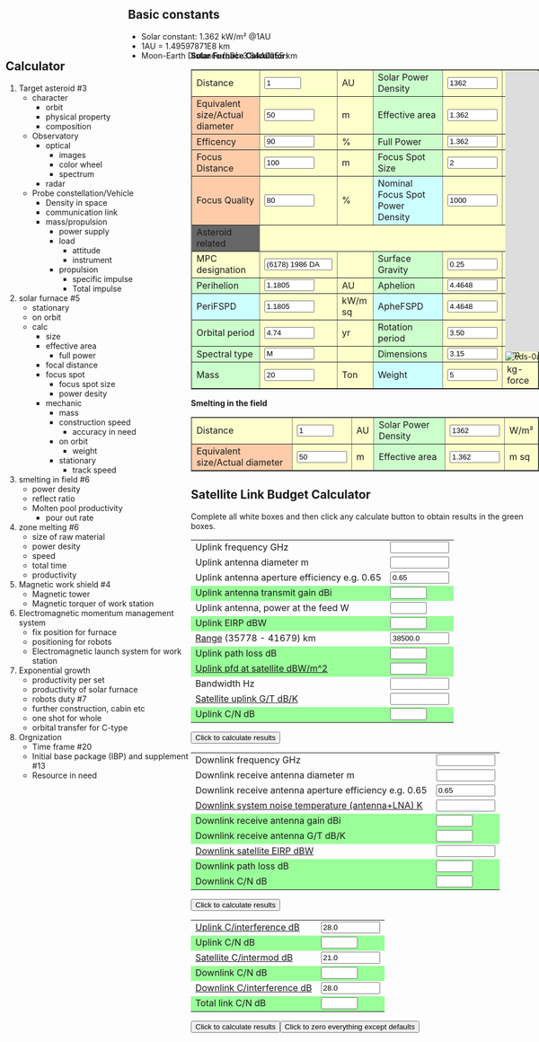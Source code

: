 <style>
.top {
    position:absolute;
    left:0; right:0;
    height: 62px;
}
.left {
    position:absolute;
    left:10; top:142px; bottom: 0;
    width: 340px;
    /* background: red; */
}
.main {
    position: absolute;
    left:340px; top:142px;
    right:0; bottom:0;
    /* background: yellow; */

}
.right {
    position:absolute;
    top:50px; bottom: 0;
    left:560px;
    /* width: 782px; */
    /* background: red; */
}
</style>

<!-- 
/* Begin Contact Form CSS */
.contactform {
position: static;
overflow: hidden;
}

.contactleft {
width: 25%;
text-align: right;
clear: both;
float: left;
display: inline;
padding: 4px;
margin: 5px 0;
}

.contactright {
width: 70%;
text-align: left;
float: right;
display: inline;
padding: 4px;
margin: 5px 0;
}

.contacterror {
border: 1px solid #ff0000;
}
/* End Contact Form CSS */

</style> -->

<script type="text/javascript">

/***********************************************
* Textarea Maxlength script- � Dynamic Drive (www.dynamicdrive.com)
* This notice must stay intact for legal use.
* Visit http://www.dynamicdrive.com/ for full source code
***********************************************/

function ismaxlength(obj){
var mlength=obj.getAttribute? parseInt(obj.getAttribute("maxlength")) : ""
if (obj.getAttribute && obj.value.length>mlength)
obj.value=obj.value.substring(0,mlength)
}

</script>

<!-- <body class="orange hid_6"> -->

<!-- <div id="wrapper"> -->

## Basic constants
* Solar constant: 1.362 kW/m² @1AU
* 1AU = 1.49597871E8 km
* Moon-Earth Distance (LD): 3.84400E5 km


<div class="left">

## Calculator

1. Target asteroid #3
    * character
        * orbit
        * physical property
        * composition
    * Observatory
        * optical
            * images
            * color wheel
            * spectrum
        * radar
    * Probe constellation/Vehicle
        * Density in space
        * communication link
        * mass/propulsion
            * power supply
            * load
                * attitude
                * instrument
            * propulsion
                * specific impulse
                * Total impulse
2. solar furnace #5
    * stationary
    * on orbit
    * calc
        * size
        * effective area
            * full power
        * focal distance
        * focus spot
            * focus spot size
            * power desity
        * mechanic
            * mass
            * construction speed
                * accuracy in need
            * on orbit
                * weight
            * stationary
                * track speed
3. smelting in field #6
    * power desity
    * reflect ratio
    * Molten pool productivity
        * pour out rate
4. zone melting #6
    * size of raw material
    * power desity
    * speed
    * total time
    * productivity
5. Magnetic work shield #4
    * Magnetic tower
    * Magnetic torquer of work station
6. Electromagnetic momentum management system
    * fix position for furnace
    * positioning for robots
    * Electromagnetic launch system for work station
7. Exponential growth
    * productivity per set
    * productivity of solar furnace
    * robots duty #7
    * further construction, cabin etc
    * one shot for whole
    * orbital transfer for C-type
8. Orgnization
    * Time frame #20
    * Initial base package (IBP) and supplement #13
    * Resource in need

</div>

<div id="header" class="main">
<!-- eds solar furnace-->
<!-- Inputs -->
<P><STRONG>Solar Furnace Calculator:<BR>
</STRONG>
<TABLE id="Table1" cellSpacing="1" cellPadding="1" width="300" bgColor="#ffffcc" border="1">
    <TR>
        <TD>Distance</TD>
        <TD><INPUT id="evaluDistance" onkeyup="furnace_calc()" type="text" size="5" value="1" name="evaluDistance"> </TD>
        <TD>AU
        <!-- id = distUnits -->
        <!-- <SELECT id="distanUnit" onchange="distance_unit()" name="distanUnit">
                <OPTION value="1" selected>AU</OPTION>
                <OPTION value="3.84400E5">LD</OPTION>
                <OPTION value="1.49597871E8">km</OPTION>
            </SELECT> -->
        </TD>
        <TD bgColor="#ccffcc">Solar Power Density</TD>
        <TD><INPUT id="solarPowerDensity" onkeyup="furnace_calc()" type="text" size="8" value="1362" name="solarPowerDensity"></TD>
        <TD>W/m²</TD>
    </TR>
    <TR>
        <TD bgColor="#ffccaa">Equivalent size/Actual diameter</TD>
        <TD><INPUT id="twText1" onkeyup="tw_calc()" type="text" size="8" value="50" name="furnaceSize"></TD>
        <TD>m</TD>
        <TD bgColor="#ccffcc">Effective area</TD>
        <TD><INPUT id="effectArea" onkeyup="tw_calc()" type="text" size="8" value="1.362" name="effectArea"></TD>
        <TD>m sq</TD>
    </TR>
    <TR>
        <TD bgColor="#ffccaa">Efficency</TD>
        <TD><INPUT id="furnaceEfficency" onkeyup="tw_calc()" type="text" size="8" value="90" name="furnaceEfficency"></TD>
        <TD>%</TD>
        <TD bgColor="#ccffcc">Full Power</TD>
        <TD><INPUT id="fullPower" onkeyup="tw_calc()" type="text" size="8" value="1.362" name="fullPower"></TD>
        <TD>kW</TD>
    </TR>
    <TR>
        <TD bgColor="#ffccaa">Focus Distance</TD>
        <TD><INPUT id="focusDistance" onkeyup="tw_calc()" type="text" size="8" value="100" name="focusDistance"></TD>
        <TD>m</TD>
        <TD bgColor="#ccffcc">Focus Spot Size</TD>
        <TD><INPUT id="twText3" onkeyup="tw_calc()" type="text" size="8" value="2" name="twText3"></TD>
        <TD>m</TD>
    </TR>
    <TR>
        <TD bgColor="#ffccaa">Focus Quality</TD>
        <TD><INPUT id="twText1" onkeyup="tw_calc()" type="text" size="8" value="80" name="focuQuality"></TD>
        <TD>%</TD>
        <TD bgColor="#ccffff">Nominal Focus Spot Power Density</TD>
        <TD><INPUT id="twText3" onkeyup="tw_calc()" type="text" size="8" value="1000" name="nomFSPD"></TD>
        <TD>kW/m sq</TD>
    </TR>
    <TR>
        <TD bgColor="#666666">Asteroid related</TD>
    </TR>
    <TR>
        <TD bgColor="#ffffcc">MPC designation</TD>
        <TD><INPUT id="twText3" onkeyup="tw_calc()" type="text" size="12" value="(6178) 1986 DA" name="twText3"></TD>
        <TD></TD>
        <TD bgColor="#ccffcc">Surface Gravity</TD>
        <TD><INPUT id="twText1" onkeyup="tw_calc()" type="text" size="8" value="0.25" name="Distance"></TD>
        <TD>g/kg</TD>
    </TR>
    <TR>
        <TD bgColor="#ccffcc">Perihelion</TD>
        <TD><INPUT id="twText1" onkeyup="tw_calc()" type="text" size="8" value="1.1805" name="tgtPerihelion"></TD>
        <TD>AU</TD>
        <TD bgColor="#ccffcc">Aphelion</TD>
        <TD><INPUT id="twText3" onkeyup="tw_calc()" type="text" size="8" value="4.4648" name="tgtAphelion"></TD>
        <TD>AU</TD>
    </TR>
    <TR>
        <TD bgColor="#ccffff">PeriFSPD</TD>
        <TD><INPUT id="twText1" onkeyup="tw_calc()" type="text" size="8" value="1.1805" name="periFSPD"></TD>
        <TD>kW/m sq</TD>
        <TD bgColor="#ccffff">ApheFSPD</TD>
        <TD><INPUT id="twText3" onkeyup="tw_calc()" type="text" size="8" value="4.4648" name="apheFSPD"></TD>
        <TD>kW/m sq</TD>
    </TR>
    <TR>
        <TD bgColor="#ccffcc">Orbital period</TD>
        <TD><INPUT id="twText1" onkeyup="tw_calc()" type="text" size="8" value="4.74" name="orbPeriod"></TD>
        <TD>yr</TD>
        <TD bgColor="#ccffcc">Rotation period</TD>
        <TD><INPUT id="twText3" onkeyup="tw_calc()" type="text" size="8" value="3.50" name="rotPeriod"></TD>
        <TD>h</TD>
    </TR>
    <TR>
        <TD bgColor="#ccffcc">Spectral type</TD>
        <TD><INPUT id="twText1" onkeyup="tw_calc()" type="text" size="8" value="M" name="specType"></TD>
        <TD></TD>
        <TD bgColor="#ccffcc">Dimensions</TD>
        <TD><INPUT id="twText3" onkeyup="tw_calc()" type="text" size="8" value="3.15" name="tgtSize"></TD>
        <TD>km</TD>
    </TR>
    <TR>
        <TD bgColor="#ccffcc">Mass</TD>
        <TD><INPUT id="twText1" onkeyup="tw_calc()" type="text" size="8" value="20" name="Distance"></TD>
        <TD>Ton</TD>
        <TD bgColor="#ccffff">Weight</TD>
        <TD><INPUT id="twText3" onkeyup="tw_calc()" type="text" size="8" value="5" name="twText3"></TD>
        <TD>kg-force</TD>
    </TR>
</TABLE>
</P>
<P><STRONG>Smelting in the field<BR>
</STRONG>
<TABLE id="Table1" cellSpacing="1" cellPadding="1" width="300" bgColor="#ffffcc" border="1">
<TR>
    <TD>Distance</TD>
    <TD><INPUT id="evaluDistance" onkeyup="furnace_calc()" type="text" size="5" value="1" name="evaluDistance"> </TD>
    <TD>AU
    <!-- id = distUnits -->
    <!-- <SELECT id="distanUnit" onchange="distance_unit()" name="distanUnit">
            <OPTION value="1" selected>AU</OPTION>
            <OPTION value="3.84400E5">LD</OPTION>
            <OPTION value="1.49597871E8">km</OPTION>
        </SELECT> -->
    </TD>
    <TD bgColor="#ccffcc">Solar Power Density</TD>
    <TD><INPUT id="solarPowerDensity" onkeyup="furnace_calc()" type="text" size="8" value="1362" name="solarPowerDensity"></TD>
    <TD>W/m²</TD>
</TR>
<TR>
    <TD bgColor="#ffccaa">Equivalent size/Actual diameter</TD>
    <TD><INPUT id="twText1" onkeyup="tw_calc()" type="text" size="8" value="50" name="furnaceSize"></TD>
    <TD>m</TD>
    <TD bgColor="#ccffcc">Effective area</TD>
    <TD><INPUT id="effectArea" onkeyup="tw_calc()" type="text" size="8" value="1.362" name="effectArea"></TD>
    <TD>m sq</TD>
</TR>
</TABLE>

</P>

<script language="javascript">

    var eDist = 1
    function distance_unit() {
        const AU = 1.49597871E8
        const LD = 3.84400E5
        eDist=document.getElementById("evaluDistance").value
        // *document.getElementById("distanUnit").value

    //   var cell = document.createElement("td");
      var cellText = document.createTextNode("cell in row ");
      document.getElementById("distUnits").setChild(cellText);

        furnace_calc()
    }
    function furnace_calc() {
    const nominalSPD = 1362
        
    eDist=document.getElementById("evaluDistance").value
    var SPD = nominalSPD/Math.pow(eDist, 2)
    // var tr=document.getElementById("twText2").value
    // var tunit=document.getElementById("twSelect5").value;
    // if (tunit=="F"){
    //     tr=tr*5/9;
    // }
    // var tk=document.getElementById("twText3").value*document.getElementById("twSelect2").value;//cm
    // var ta=document.getElementById("twText4").value
    // tunit=document.getElementById("twSelect6").value;
    // if (tunit=="F"){
    //     ta=(ta-32)*5/9;
    // }
    // var len=document.getElementById("twText5").value/document.getElementById("twSelect4").value;//cm
    // //calcs
    // var rho=1.7e-6 //ohm-cm
    //output
    document.getElementById("solarPowerDensity").value=SPD.toPrecision(3)
    // document.getElementById("twText7").value=ri.toPrecision(3)
    // document.getElementById("twText8").value=vi.toPrecision(3)
    // document.getElementById("twText9").value=pi.toPrecision(3)
    
    // document.getElementById("twText10").value=we.toPrecision(3)
    // document.getElementById("twText11").value=re.toPrecision(3)
    // document.getElementById("twText12").value=ve.toPrecision(3)
    // document.getElementById("twText13").value=pe.toPrecision(3)
    }
    function A_external(current,rise) {
        var k = 0.048
        var b = 0.44
        var c = 0.725
        return Math.pow((current/(k*Math.pow(rise,b))),1/c)
    }
    function A_internal(current,rise) {
        var k = 0.024
        var b = 0.44
        var c = 0.725
        return Math.pow((current/(k*Math.pow(rise,b))),1/c)
    }
</script>


<div id="divhead">
  
<!-- align="center"> -->

  <h2>Satellite Link Budget Calculator</h2>
  <p>Complete all white boxes and then click any calculate button to obtain results in the green boxes.</p>
  <form action="http://www.satsig.net/linkbugt.htm">
    <table>
      <tbody><tr>
        <td>Uplink frequency GHz</td>
        <td><input type="TEXT" name="frequp" size="10" onfocus="this.form.frequp.value=&#39;&#39;"></td>
      </tr>
      <tr>
        <td>Uplink antenna diameter m</td>
        <td><input type="TEXT" name="esdiaup" size="10" onfocus="this.form.esdiaup.value=&#39;&#39;"></td>
      </tr>
      <tr>
        <td>Uplink antenna aperture efficiency e.g. 0.65</td>
        <td><input type="TEXT" name="eff" size="10" value="0.65" onfocus="this.form.eff.value=&#39;&#39;"></td>
      </tr>
      <tr bgcolor="#99FF99">
        <td>Uplink antenna transmit gain dBi</td>
        <td><input type="TEXT" name="esupgain" size="5"></td>
      </tr>
      <tr>
        <td>Uplink antenna, power at the feed W</td>
        <td><input type="TEXT" name="espowup" size="5" onfocus="this.form.espowup.value=&#39;&#39;"></td>
      </tr>
      <tr bgcolor="#99FF99">
        <td>Uplink EIRP dBW</td>
        <td><input type="TEXT" name="esupeirp" size="5"></td>
      </tr>
      <tr>
        <td><a href="http://www.satsig.net/ssazelm.htm">Range</a> (35778 - 41679) km</td>
        <td><input type="TEXT" name="range" size="10" value="38500.0" onfocus="this.form.range.value=&#39;&#39;"></td>
      </tr>
      <tr bgcolor="#99FF99">
        <td>Uplink path loss dB</td>
        <td><input type="TEXT" name="plup" size="5"></td>
      </tr>
      <tr bgcolor="#99FF99">
        <td><a href="http://www.satsig.net/lbpfd.htm">Uplink pfd at satellite dBW/m^2</a></td>
        <td><input type="TEXT" name="pfdup" size="5"></td>
      </tr>
      <tr>
        <td>Bandwidth Hz</td>
        <td><input type="TEXT" name="bandwidth" size="10" onfocus="this.form.bandwidth.value=&#39;&#39;"></td>
      </tr>
      <tr>
        <td><a href="http://www.satsig.net/lbgt.htm">Satellite uplink G/T dB/K</a></td>
        <td><input type="TEXT" name="gontup" size="10" onfocus="this.form.gontup.value=&#39;&#39;"></td>
      </tr>
      <tr bgcolor="#99FF99">
        <td>Uplink C/N dB</td>
        <td><input type="TEXT" name="cnup" size="5"></td>
      </tr>
    </tbody></table>
    <p><input type="BUTTON" value="Click to calculate results" onclick="computeform(this.form)"> </p>
    <table cellpadding="0" cellspacing="1" style="border-collapse: collapse">
      <tbody><tr>
        <td>Downlink frequency GHz</td>
        <td><input type="TEXT" name="freqdn" size="10" onfocus="this.form.freqdn.value=&#39;&#39;"></td>
      </tr>
      <tr>
        <td>Downlink receive antenna diameter m</td>
        <td><input type="TEXT" name="esdiadn" size="10" onfocus="this.form.esdiadn.value=&#39;&#39;"></td>
      </tr>
      <tr>
        <td>Downlink receive antenna aperture efficiency e.g. 0.65</td>
        <td><input type="TEXT" name="effdn" value="0.65" size="10" onfocus="this.form.effdn.value=&#39;&#39;"></td>
      </tr>
      <tr>
        <td><a href="http://www.satsig.net/noise.htm">Downlink system noise temperature (antenna+LNA) K</a></td>
        <td><input type="TEXT" name="temp" size="10" onfocus="this.form.temp.value=&#39;&#39;"></td>
      </tr>
      <tr bgcolor="#99FF99">
        <td>Downlink receive antenna gain dBi</td>
        <td><input type="TEXT" name="esdngain" size="5"></td>
      </tr>
      <tr bgcolor="#99FF99">
        <td>Downlink receive antenna G/T dB/K</td>
        <td><input type="TEXT" name="gontdn" size="5"></td>
      </tr>
      <tr>
        <td><a href="http://www.satsig.net/lbeirp.htm">Downlink satellite EIRP dBW</a></td>
        <td><input type="TEXT" name="eirpdn" size="10" onfocus="this.form.eirpdn.value=&#39;&#39;"></td>
      </tr>
      <tr bgcolor="#99FF99">
        <td>Downlink path loss dB</td>
        <td><input type="TEXT" name="pldn" size="5"></td>
      </tr>
      <tr bgcolor="#99FF99">
        <td>Downlink C/N dB</td>
        <td><input type="TEXT" name="cndn" size="5"></td>
      </tr>
    </tbody></table>
    <p><input type="BUTTON" value="Click to calculate results" onclick="computeform(this.form)"> </p>
    <table cellpadding="0" cellspacing="1" style="border-collapse: collapse">
      <tbody><tr>
        <td><a href="http://www.satsig.net/interfer.htm">Uplink C/interference dB</a></td>
        <td><input type="TEXT" name="ciup" size="10" value="28.0" onfocus="this.form.ciup.value=&#39;&#39;"></td>
      </tr>
      <tr bgcolor="#99FF99">
        <td>Uplink C/N dB</td>
        <td><input type="TEXT" name="cnup2" size="5"></td>
      </tr>
      <tr>
        <td><a href="http://www.satsig.net/interfer.htm">Satellite C/intermod dB</a></td>
        <td><input type="TEXT" name="cim" size="10" value="21.0" onfocus="this.form.cim.value=&#39;&#39;"></td>
      </tr>
      <tr bgcolor="#99FF99">
        <td>Downlink C/N dB</td>
        <td><input type="TEXT" name="cndn2" size="5"></td>
      </tr>
      <tr>
        <td><a href="http://www.satsig.net/interfer.htm">Downlink C/interference dB</a></td>
        <td><input type="TEXT" name="cidn" size="10" value="28.0" onfocus="this.form.cidn.value=&#39;&#39;"></td>
      </tr>
      <tr bgcolor="#99FF99">
        <td>Total link C/N dB</td>
        <td><input type="TEXT" name="cntot" size="5"></td>
      </tr>
    </tbody></table>
    <p><input type="BUTTON" value="Click to calculate results" onclick="computeform(this.form)"><input type="Reset" value="Click to zero everything except defaults" onclick="ClearForm(this.form)"></p>
  </form>
</div>
<script type="text/javascript">
// <!-- hide this script tag's contents from old browsers
function gain(freq, dia, e) {
//freq in GHz,  dia in m,   e=efficiency e.g. 0.65 is 65%
a=10.0*Math.log(4*3.14159*e*3.14159*dia*dia*freq*freq/(4*.3*.3))/Math.log(10.0);
return a;
}
function eirp(gain, pow) {
//antenna gain in dBi, power in watts
a=gain+10.0*Math.log(pow)/Math.log(10.0);
return a;
}
function pathloss(range, freq) {
// range in km,  freq in GHz
a=92.45+20.0*Math.log(range)/Math.log(10.0)+20.0*Math.log(freq)/Math.log(10.0);
return a;
}
function lnkb(eirp,pathloss,gont,bw) {
a=eirp-pathloss-10.0*Math.log(bw)/Math.log(10.0)+228.6;
a=1.0*gont+a;
return a;
}
function sumdb(a,b,c,d,e) {
a1=1.0/(Math.pow(10.0, a/10.0));
b1=1.0/(Math.pow(10.0, b/10.0));
c1=1.0/(Math.pow(10.0, c/10.0));
d1=1.0/(Math.pow(10.0, d/10.0));
e1=1.0/(Math.pow(10.0, e/10.0));
sdb=-10.0*Math.log(a1+b1+c1+d1+e1)/Math.log(10.0);
return sdb;
}
function computeform(form) {
gainupdb= gain(form.frequp.value, form.esdiaup.value, form.eff.value);
eirpdb  = eirp(gainupdb, form.espowup.value);
plupdb  = pathloss(form.range.value, form.frequp.value);
pfdupdb = eirpdb - plupdb  + gain(form.frequp.value, 1.128379, 1.0);
cnupdb  = lnkb(eirpdb, plupdb, form.gontup.value, form.bandwidth.value);
//
pldndb  = pathloss(form.range.value, form.freqdn.value);
gaindndb= gain(form.freqdn.value, form.esdiadn.value, form.effdn.value);
gontdndb= gaindndb -10*Math.log(form.temp.value)/Math.log(10);
cndndb  = lnkb(form.eirpdn.value, pldndb, gontdndb, form.bandwidth.value);
//
cntotdb = sumdb(form.ciup.value,cnupdb,form.cim.value,cndndb,form.cidn.value);
//
form.esupgain.value=gainupdb;
form.esdngain.value=gaindndb;
form.esupeirp.value=eirpdb;
form.plup.value    =plupdb;
form.pfdup.value   =pfdupdb;
form.cnup.value    =cnupdb;
//
form.pldn.value    =pldndb;
form.gontdn.value  =gontdndb;
form.cndn.value    =cndndb;
//
form.cnup2.value   =cnupdb;
form.cndn2.value   =cndndb;
form.cntot.value   =cntotdb;
//
return;
}

<!-- // -- done hiding from old browsers -->

</script>
<div class = "right">
    <iframe src="http://asterank.com/3d/" width="700px" height="500px" frameborder="0" scrolling="no"> </iframe>
    <img src="https://user-images.githubusercontent.com/1320252/48569629-38cc7380-e93d-11e8-8317-639868a95439.png"  alt="eds-0a" />
    <img src="https://user-images.githubusercontent.com/1320252/48569700-67e2e500-e93d-11e8-8200-74e84e535a61.png"  alt="eds-0a" />
    <img src="https://user-images.githubusercontent.com/1320252/48569754-8a74fe00-e93d-11e8-9ab3-e559e10bac27.png"  alt="eds-0a" />
    <img src="https://user-images.githubusercontent.com/1320252/48569759-8ea11b80-e93d-11e8-8f66-23718c605b86.png"  alt="eds-0a" />
</div>